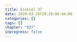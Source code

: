 ```yaml
---
title: Ezekiel 37
date: 2020-03-28T20:28:08-04:00
categories: []
tags: []
chapter: "037"
inprogress: false
---
```


